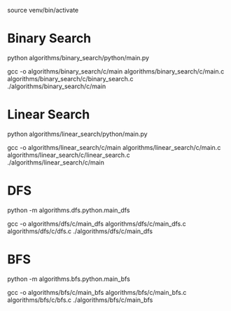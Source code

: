 source venv/bin/activate


# Binary Search

python algorithms/binary_search/python/main.py

gcc -o algorithms/binary_search/c/main algorithms/binary_search/c/main.c algorithms/binary_search/c/binary_search.c
./algorithms/binary_search/c/main


# Linear Search

python algorithms/linear_search/python/main.py

gcc -o algorithms/linear_search/c/main algorithms/linear_search/c/main.c algorithms/linear_search/c/linear_search.c
./algorithms/linear_search/c/main


# DFS

python -m algorithms.dfs.python.main_dfs

gcc -o algorithms/dfs/c/main_dfs algorithms/dfs/c/main_dfs.c algorithms/dfs/c/dfs.c
./algorithms/dfs/c/main_dfs


# BFS

python -m algorithms.bfs.python.main_bfs

gcc -o algorithms/bfs/c/main_bfs algorithms/bfs/c/main_bfs.c algorithms/bfs/c/bfs.c
./algorithms/bfs/c/main_bfs